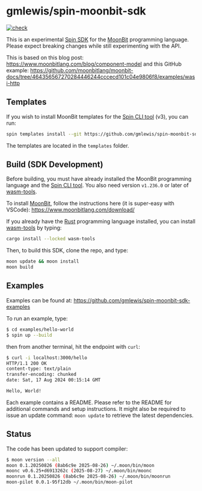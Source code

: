 # gmlewis/spin-moonbit-sdk
[![check](https://github.com/gmlewis/spin-moonbit-sdk/actions/workflows/check.yml/badge.svg)](https://github.com/gmlewis/spin-moonbit-sdk/actions/workflows/check.yml)

This is an experimental [Spin SDK] for the [MoonBit] programming language.
Please expect breaking changes while still experimenting with the API.

This is based on this blog post: https://www.moonbitlang.com/blog/component-model
and this GitHub example: https://github.com/moonbitlang/moonbit-docs/tree/464356567270284446244cccecd101c04e9806f8/examples/wasi-http

[Spin SDK]: https://www.fermyon.com/spin
[MoonBit]: https://www.moonbitlang.com/

## Templates

If you wish to install MoonBit templates for the [Spin CLI tool] (v3), you can run:

```bash
spin templates install --git https://github.com/gmlewis/spin-moonbit-sdk
```

The templates are located in the `templates` folder.

## Build (SDK Development)

Before building, you must have already installed the MoonBit programming language
and the [Spin CLI tool]. You also need version `v1.236.0` or later of [wasm-tools].

To install [MoonBit], follow the instructions here (it is super-easy with VSCode):
https://www.moonbitlang.com/download/

If you already have the [Rust] programming language installed, you can install
[wasm-tools] by typing:

```bash
cargo install --locked wasm-tools
```

Then, to build this SDK, clone the repo, and type:

```bash
moon update && moon install
moon build
```

[Spin CLI tool]: https://spinframework.dev/v3/install
[wasm-tools]: https://github.com/bytecodealliance/wasm-tools
[Rust]: https://www.rust-lang.org/tools/install

## Examples

Examples can be found at: https://github.com/gmlewis/spin-moonbit-sdk-examples

To run an example, type:

```bash
$ cd examples/hello-world
$ spin up --build
```

then from another terminal, hit the endpoint with `curl`:

```bash
$ curl -i localhost:3000/hello
HTTP/1.1 200 OK
content-type: text/plain
transfer-encoding: chunked
date: Sat, 17 Aug 2024 00:15:14 GMT

Hello, World!
```

Each example contains a README. Please refer to the README for additional commands and setup instructions.
It might also be required to issue an update command: `moon update` to retrieve the latest dependencies.

## Status

The code has been updated to support compiler:

```bash
$ moon version --all
moon 0.1.20250826 (8ab6c9e 2025-08-26) ~/.moon/bin/moon
moonc v0.6.25+d6913262c (2025-08-27) ~/.moon/bin/moonc
moonrun 0.1.20250826 (8ab6c9e 2025-08-26) ~/.moon/bin/moonrun
moon-pilot 0.0.1-95f12db ~/.moon/bin/moon-pilot
```
